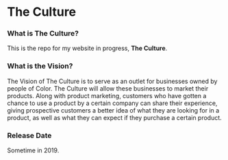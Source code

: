 # The Culture

### What is The Culture?
This is the repo for my website in progress, **The Culture**. 

### What is the Vision?
The Vision of The Culture is to serve as an outlet for businesses owned by people of Color. The Culture will allow these businesses to market their products. Along with product marketing, customers who have gotten a chance to use a product by a certain company can share their experience, giving prospective customers a better idea of what they are looking for in a product, as well as what they can expect if they purchase a certain product.

### Release Date
Sometime in 2019.
